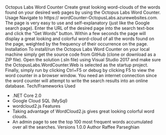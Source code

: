 Octopus Labs Word Counter
Create great looking word-clouds of the words found on your desired web pages by using the Octopus Labs Word Counter.
Usage
Navigate to https:// wordCounter-OctopusLabs.azurewebsites.com. The page is very easy to use and self-explanatory (just like the Google search page). Enter the URL of the desired page into the search text-box and click the “Get Words” button. Within a few seconds the page will display a great looking and colorful word-cloud of all the words found on the page, weighted by the frequency of their occurrence on the page.
Installation
To install/run the Octopus Labs Word Counter on your local machine simply get the source code from GitHub (clone or download as a ZIP file). Open the solution (.sln file) using Visual Studio 2017 and make sure the OctopusLabs.WordCounter.Web is selected as the startup project. Finally, simply run by clicking Ctrl+F5 or debug by clicking F5 to view the word counter in a browser window. You need an internet connection since the word counter will attempt to write the search results into an online database.
Tech/Frameworks Used
-	.NET Core 2.0
-	Google Cloud SQL (MySql)
-	wordcloud2.js
Features
-	Taking advantage of WordCloud2.js gives great looking colorful word clouds.
-	An admin page to see the top 100 most frequent words accumulated over all the searches.
Versions
1.0.0
Author
Raffee Parseghian
